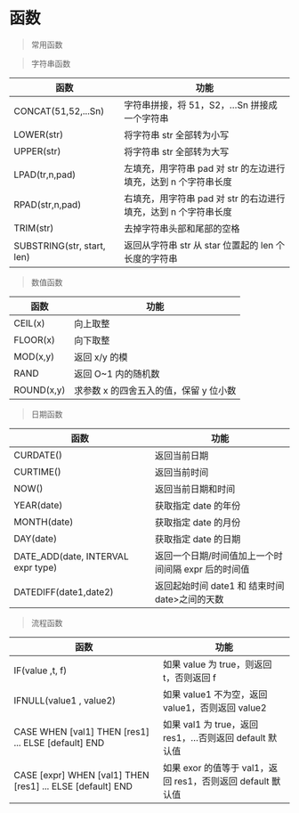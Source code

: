 # 函数

> 常用函数

> 字符串函数

| 函数                       | 功能                                                            |
| -------------------------- | --------------------------------------------------------------- |
| CONCAT(51,52,...Sn)        | 字符串拼接，将 51，S2，…Sn 拼接成一个字符串                     |
| LOWER(str)                 | 将字符串 str 全部转为小写                                       |
| UPPER(str)                 | 将字符串 str 全部转为大写                                       |
| LPAD(tr,n,pad)             | 左填充，用字符串 pad 对 str 的左边进行填充，达到 n 个字符串长度 |
| RPAD(str,n,pad)            | 右填充，用字符串 pad 对 str 的右边进行填充，达到 n 个字符串长度 |
| TRIM(str)                  | 去掉字符串头部和尾部的空格                                      |
| SUBSTRING(str, start, len) | 返回从字符串 str 从 star 位置起的 len 个长度的字符串            |

> 数值函数

| 函数       | 功能                                   |
| ---------- | -------------------------------------- |
| CEIL(x)    | 向上取整                               |
| FLOOR(x)   | 向下取整                               |
| MOD(x,y)   | 返回 x/y 的模                          |
| RAND       | 返回 O~1 内的随机数                    |
| ROUND(x,y) | 求参数 x 的四舍五入的值，保留 y 位小数 |

> 日期函数

| 函数                               | 功能                                                |
| ---------------------------------- | --------------------------------------------------- |
| CURDATE()                          | 返回当前日期                                        |
| CURTIME()                          | 返回当前时间                                        |
| NOW()                              | 返回当前日期和时间                                  |
| YEAR(date)                         | 获取指定 date 的年份                                |
| MONTH(date)                        | 获取指定 date 的月份                                |
| DAY(date)                          | 获取指定 date 的日期                                |
| DATE_ADD(date, INTERVAL expr type) | 返回一个日期/时间值加上一个时间间隔 expr 后的时间值 |
| DATEDIFF(date1,date2)              | 返回起始时间 date1 和 结束时间 date>之间的天数      |

> 流程函数

| 函数                                                       | 功能                                                        |
| ---------------------------------------------------------- | ----------------------------------------------------------- |
| IF(value ,t, f)                                            | 如果 value 为 true，则返回 t，否则返回 f                    |
| IFNULL(value1 , value2)                                    | 如果 value1 不为空，返回 value1，否则返回 value2            |
| CASE WHEN [val1] THEN [res1] ... ELSE [default] END        | 如果 val1 为 true，返回 res1，…否则返回 default 默认值      |
| CASE [expr] WHEN [val1] THEN [res1] ... ELSE [default] END | 如果 exor 的值等于 val1，返回 res1，否则返回 default 獸认值 |

